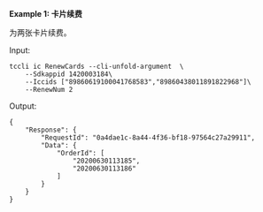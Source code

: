 **Example 1: 卡片续费**

为两张卡片续费。

Input: 

```
tccli ic RenewCards --cli-unfold-argument  \
    --Sdkappid 1420003184\
    --Iccids ["89860619100041768583","89860438011891822968"]\
    --RenewNum 2
```

Output: 
```
{
    "Response": {
        "RequestId": "0a4dae1c-8a44-4f36-bf18-97564c27a29911",
        "Data": {
            "OrderId": [
                "20200630113185",
                "20200630113186"
            ]
        }
    }
}
```

